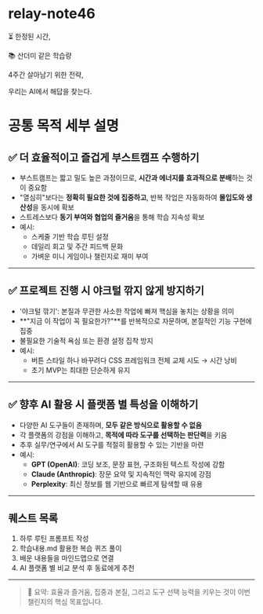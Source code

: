 # relay-note46

⏳ 한정된 시간,

📚 산더미 같은 학습량

4주간 살아남기 위한 전략,

우리는 AI에서 해답을 찾는다.


# 공통 목적 세부 설명

## ✅ 더 **효율적이고 즐겁게 부스트캠프 수행하기**

- 부스트캠프는 짧고 밀도 높은 과정이므로, **시간과 에너지를 효과적으로 분배**하는 것이 중요함
- "열심히"보다는 **정확히 필요한 것에 집중하고**, 반복 작업은 자동화하여 **몰입도와 생산성**을 동시에 확보
- 스트레스보다 **동기 부여와 협업의 즐거움**을 통해 학습 지속성 확보  
- 예시:
  - 스케줄 기반 학습 루틴 설정
  - 데일리 회고 및 주간 피드백 문화
  - 가벼운 미니 게임이나 챌린지로 재미 부여

---

## ✅ 프로젝트 진행 시 **야크털 깎지 않게 방지하기**

- '야크털 깎기': 본질과 무관한 사소한 작업에 빠져 핵심을 놓치는 상황을 의미
- **"지금 이 작업이 꼭 필요한가?"**를 반복적으로 자문하며, 본질적인 기능 구현에 집중
- 불필요한 기술적 욕심 또는 환경 설정 집착 방지
- 예시:
  - 버튼 스타일 하나 바꾸려다 CSS 프레임워크 전체 교체 시도 → 시간 낭비
  - 초기 MVP는 최대한 단순하게 유지

---

## ✅ 향후 AI 활용 시 **플랫폼 별 특성을 이해하기**

- 다양한 AI 도구들이 존재하며, **모두 같은 방식으로 활용할 수 없음**
- 각 플랫폼의 강점을 이해하고, **목적에 따라 도구를 선택하는 판단력**을 키움
- 추후 실무/연구에서 AI 도구를 적절히 활용할 수 있는 기반을 마련
- 예시:
  - **GPT (OpenAI)**: 코딩 보조, 문장 표현, 구조화된 텍스트 작성에 강함
  - **Claude (Anthropic)**: 장문 요약 및 지속적인 맥락 유지에 강점
  - **Perplexity**: 최신 정보를 웹 기반으로 빠르게 탐색할 때 유용

---


## 퀘스트 목록

1. 하루 루틴 프롬프트 작성
2. 학습내용.md 활용한 복습 퀴즈 풀이
3. 배운 내용들을 마인드맵으로 연결
4. AI 플랫폼 별 비교 분석 후 동료에게 추천

---
> 🧠 요약: 효율과 즐거움, 집중과 본질, 그리고 도구 선택 능력을 키우는 것이 이번 챌린지의 핵심 목표입니다.

